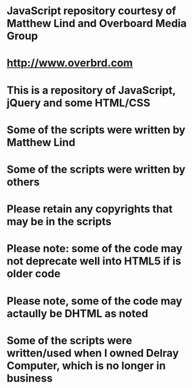 # JavaScript repository courtesy of Matthew Lind and Overboard Media Group
# http://www.overbrd.com
# This is a repository of JavaScript, jQuery and some HTML/CSS
# Some of the scripts were written by Matthew Lind
# Some of the scripts were written by others
# Please retain any copyrights that may be in the scripts
# Please note: some of the code may not deprecate well into HTML5 if is older code
# Please note, some of the code may actaully be DHTML as noted
# Some of the scripts were written/used when I owned Delray Computer, which is no longer in business
